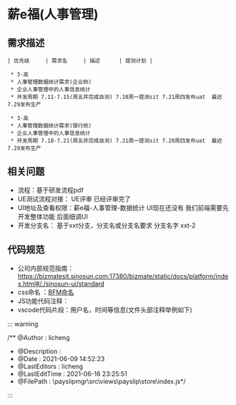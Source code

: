 # 薪e福(人事管理)

##  需求描述

	| 优先级     | 需求名 	| 描述      | 提测计划 |

   ```
    * 3-高     
    * 人事管理数据统计需求(企业侧)  
    * 企业人事管理中的人事信息统计
    * 开发周期 7.11-7.15(周五并完成自测) 7.18周一提测sit 7.21周四发布uat  最迟7.29发布生产 
   ```

   ```
    * 3-高     
    * 人事管理数据统计需求(银行侧)  
    * 企业人事管理中的人事信息统计
    * 开发周期 7.18-7.21(周五并完成自测) 7.21周一提测sit 7.28周四发布uat  最迟7.29发布生产 
   ```



##  相关问题
 - 流程：基于研发流程pdf 
 - UE测试流程对接： UE评审 已经评审完了              
 - UI地址及查看权限：薪e福-人事管理-数据统计   UI现在还没有 我们前端需要先开发整体功能 后面细调UI 
 - 开发分支名： 基于xxt分支，分支名或分支名要求  分支名字 xxt-2

 ## 代码规范

 - 公司内部规范指南：https://bizmatesit.sinosun.com:17380/bizmate/static/docs/platform/index.html#/./sinosun-ui/standard
 - css命名 ：[BFM命名](https://juejin.cn/post/6844903672162304013)
 - JS功能代码注释：
 - vscode代码片段：用户名，时间等信息(文件头部注释举例如下)
   

::: warning

/** @Author       : licheng
* @Description  : 
* @Date         : 2021-06-09 14:52:23
* @LastEditors  : licheng
* @LastEditTime : 2021-06-16 23:25:51
* @FilePath     : \payslipmgr\src\views\payslip\store\index.js*/

:::

